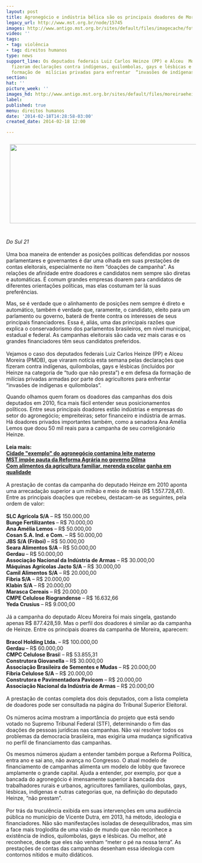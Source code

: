 ```yaml
---
layout: post
title: Agronegócio e indústria bélica são os principais doadores de Moreira e Heinze
legacy_url: http://www.mst.org.br/node/15745
images: http://www.antigo.mst.org.br/sites/default/files/imagecache/foto_destaque/moreiraeheinze!!!.jpg
video: ''
tags:
- tag: violência
- tag: direitos humanos
type: news
support_line: Os deputados federais Luiz Carlos Heinze (PP) e Alceu  Moreira (PMDB)
  fizeram declarações contra indígenas, quilombolas, gays e lésbicas e em defesa da
  formação de  milícias privadas para enfrentar  “invasões de indígenas e quilombolas”.
section: 
hat: ''
picture_week: ''
images_hd: http://www.antigo.mst.org.br/sites/default/files/moreiraeheinze!!!.jpg
label: 
published: true
menu: direitos humanos
date: '2014-02-18T14:28:58-03:00'
created_date: 2014-02-18 12:00

---
```

<p><img alt="" src="http://www.antigo.mst.org.br/sites/default/files/moreiraeheinze.jpg" style="margin: 10px;" height="214" width="600"></p><p><br><em>Do Sul 21</em><br><br>Uma boa maneira de entender as posições políticas defendidas por nossos parlamentares e governantes é dar uma olhada em suas prestações de contas eleitorais, especialmente no item “doações de campanha”. As relações de afinidade entre doadores e candidatos nem sempre são diretas e automáticas. É comum grandes empresas doarem para candidatos de diferentes orientações políticas, mas elas costumam ter lá suas preferências.</p><p>Mas, se é verdade que o alinhamento de posições nem sempre é direto e automático, também é verdade que, raramente, o candidato, eleito para um parlamento ou governo, baterá de frente contra os interesses de seus principais financiadores. Essa é, aliás, uma das principais razões que explica o conservadorismo dos parlamentos brasileiros, em nível municipal, estadual e federal. As campanhas eleitorais são cada vez mais caras e os grandes financiadores têm seus candidatos preferidos.<br><br>Vejamos o caso dos deputados federais Luiz Carlos Heinze (PP) e Alceu Moreira (PMDB), que viraram notícia esta semana pelas declarações que fizeram contra indígenas, quilombolas, gays e lésbicas (incluídos por Heinze na categoria de “tudo que não presta”) e em defesa da formação de milícias privadas armadas por parte dos agricultores para enfrentar “invasões de indígenas e quilombolas”.</p><p>Quando olhamos quem foram os doadores das campanhas dos dois deputados em 2010, fica mais fácil entender seus posicionamentos políticos. Entre seus principais doadores estão indústrias e empresas do setor do agronegócio; empreiteiras; setor financeiro e indústria de armas. Há doadores privados importantes também, como a senadora Ana Amélia Lemos que doou 50 mil reais para a campanha de seu correligionário Heinze.<br><br><strong>Leia mais:<br><a href="http://www.mst.org.br/node/15738">Cidade "exemplo" do agronegócio contamina leite materno <br></a></strong><a href="http://www.mst.org.br/node/15722"><strong>MST impõe pauta da Reforma Agrária no governo Dilma <br></strong></a><a href="http://www.mst.org.br/node/15742"><strong>Com alimentos da agricultura familiar, merenda escolar ganha em qualidade </strong></a><a href="http://www.mst.org.br/node/15742"><strong><br></strong></a><br>A prestação de contas da campanha do deputado Heinze em 2010 aponta uma arrecadação superior a um milhão e meio de reais (R$ 1.557.728,41). Entre as principais doações que recebeu, destacam-se as seguintes, pela ordem de valor:<br><br><strong>SLC Agrícola S/A</strong> – R$ 150.000,00<br><strong>Bunge Fertilizantes </strong>– R$ 70.000,00<br><strong>Ana Amélia Lemos</strong> – R$ 50.000,00<br><strong>Cosan S.A. Ind. e Com.</strong> – R$ 50.000,00<br><strong>JBS S/A (Friboi) </strong>– R$ 50.000,00<br><strong>Seara Alimentos S/A </strong>–<strong> </strong>R$ 50.000,00<strong><br>Gerdau </strong>– R$ 50.000,00<br><strong>Associação Nacional da Indústria de Armas</strong> – R$ 30.000,00<br><strong>Máquinas Agrícolas Jacto S/A</strong> – R$ 30.000,00<br><strong>Camil Alimentos S/A</strong> – R$ 20.000,00<br><strong>Fibria S/A</strong> – R$ 20.000,00<br><strong>Klabin S/A</strong> – R$ 20.000,00<br><strong>Marasca Cereais</strong> – R$ 20.000,00<br><strong>CMPE Celulose Riograndense</strong> – R$ 16.632,66<br><strong>Yeda Crusius</strong> – R$ 9.000,00<br><br>Já a campanha do deputado Alceu Moreira foi mais singela, gastando apenas R$ 877.428,59. Mas o perfil dos doadores é similar ao da campanha de Heinze. Entre os principais doares da campanha de Moreira, aparecem:<br><br><strong>Bracol Holding Ltda.</strong> – R$ 100.000,00<br><strong>Gerdau </strong>– R$ 60.000,00<br><strong>CMPC Celulose Brasi</strong>l – R$ 53.855,31<br><strong>Construtora Giovanella</strong> – R$ 30.000,00<br><strong>Associação Brasileira de Sementes e Mudas</strong> – R$ 20.000,00<br><strong>Fibria Celulose S/A</strong> – R$ 20.000,00<br><strong>Construtora e Pavimentadora Pavicom</strong> – R$ 20.000,00<br><strong>Associação Nacional da Indústria de Armas </strong>– R$ 20.000,00<br><br>A prestação de contas completa dos dois deputados, com a lista completa de doadores pode ser consultada na página do Tribunal Superior Eleitoral.<br><br>Os números acima mostram a importância do projeto que está sendo votado no Supremo Tribunal Federal (STF), determinando o fim das doações de pessoas jurídicas nas campanhas. Não vai resolver todos os problemas da democracia brasileira, mas exigiria uma mudança significativa no perfil de financiamento das campanhas.</p><p>Os mesmos números ajudam a entender também porque a Reforma Política, entra ano e sai ano, não avança no Congresso. O atual modelo de financiamento de campanhas alimenta um modelo de lobby que favorece amplamente o grande capital. Ajuda a entender, por exemplo, por que a bancada do agronegócio é imensamente superior à bancada dos trabalhadores rurais e urbanos, agricultores familiares, quilombolas, gays, lésbicas, indígenas e outras categorias que, na definição do deputado Heinze, “não prestam”.<br><br>Por trás da truculência exibida em suas intervenções em uma audiência pública no município de Vicente Dutra, em 2013, há método, ideologia e financiadores. Não são manifestações isoladas de desequilibrados, mas sim a face mais troglodita de uma visão de mundo que não reconhece a existência de índios, quilombolas, gays e lésbicas. Ou melhor, até reconhece, desde que eles não venham “meter o pé na nossa terra”. As prestações de contas das campanhas desenham essa ideologia com contornos nítidos e muito didáticos.</p>

